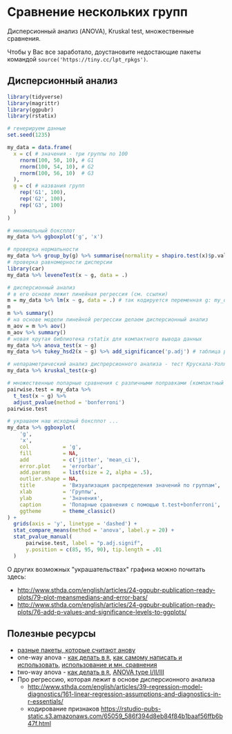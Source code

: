 # Сравнение нескольких групп

Дисперсионный анализ (ANOVA), Kruskal test, множественные сравнения.

Чтобы у Вас все заработало, доустановите недостающие пакеты командой `source('https://tiny.cc/lpt_rpkgs')`.

## Дисперсионный анализ

```r
library(tidyverse)
library(magrittr)
library(ggpubr)
library(rstatix)

# генерируем данные
set.seed(1235)

my_data = data.frame(
  x = c( # значения - три группы по 100
    rnorm(100, 50, 10), # G1
    rnorm(100, 54, 10), # G2
    rnorm(100, 56, 10)  # G3
  ),
  g = c( # названия групп
    rep('G1', 100), 
    rep('G2', 100), 
    rep('G3', 100)
  )
)

# минимальный боксплот
my_data %>% ggboxplot('g', 'x')

# проверка нормальности
my_data %>% group_by(g) %>% summarise(normality = shapiro.test(x)$p.value > 0.05)
# проверка равномерности дисперсии
library(car)
my_data %>% leveneTest(x ~ g, data = .)

# дисперсионный анализ
# в его основе лежит линейная регрессия (см. ссылки)
m = my_data %>% lm(x ~ g, data = .) # так кодируется переменная g: my_data %>% mutate(g = as.factor(g)) %>% pluck('g') %>% unique() %>% contr.treatment()
m
m %>% summary()
# на основе модели линейной регрессии делаем дисперсионный анализ
m_aov = m %>% aov()
m_aov %>% summary()
# новая крутая библиотека rstatix для компактного вывода данных
my_data %>% anova_test(x ~ g)
my_data %>% tukey_hsd2(x ~ g) %>% add_significance('p.adj') # таблица результатов множественных сравнений Тьюки

# непараметрический анализ диспрерсионного анализа - тест Крускала-Уоллиса
my_data %>% kruskal_test(x~g)

# множественные попарные сравнения с различными поправками (компактный вид)
pairwise.test = my_data %>% 
  t_test(x ~ g) %>% 
  adjust_pvalue(method = 'bonferroni')
pairwise.test

# украшаем наш исходный боксплот ...
my_data %>% ggboxplot(
    'g',
    'x',
    col           = 'g',
    fill          = NA,
    add           = c('jitter', 'mean_ci'),
    error.plot    = 'errorbar',
    add.params    = list(size = 2, alpha = .5), 
    outlier.shape = NA,
    title         = 'Визуализация распределения значений по группам',
    xlab          = 'Группы',
    ylab          = 'Значения',
    caption       = 'Попарные сравнения с помощью t.test+bonferroni',
    ggtheme       = theme_classic()
) + 
  grids(axis = 'y', linetype = 'dashed') +
  stat_compare_means(method = 'anova', label.y = 20) +
  stat_pvalue_manual(
      pairwise.test, label = "p.adj.signif", 
      y.position = c(85, 95, 90), tip.length = .01
  )
```

О других возможных "украшательствах" графика можно почитать здесь:

* http://www.sthda.com/english/articles/24-ggpubr-publication-ready-plots/79-plot-meansmedians-and-error-bars/
* http://www.sthda.com/english/articles/24-ggpubr-publication-ready-plots/76-add-p-values-and-significance-levels-to-ggplots/

## Полезные ресурсы

* [разные пакеты, которые считают анову](https://www.r-statistics.com/2010/04/repeated-measures-anova-with-r-tutorials/)
* one-way anova - [как делать в `R`](http://www.sthda.com/english/wiki/one-way-anova-test-in-r), [как самому написать и использовать](https://habr.com/post/304528/), [использование и мн. сравнения](http://rcompanion.org/rcompanion/d_05.html)
* two-way anova - [как делать в `R`](http://www.sthda.com/english/wiki/two-way-anova-test-in-r), [ANOVA type I/II/III](http://md.psych.bio.uni-goettingen.de/mv/unit/lm_cat/lm_cat_unbal_ss_explained.html)
* Про регрессию, которая лежит в основе дисперсионного анализа
  * http://www.sthda.com/english/articles/39-regression-model-diagnostics/161-linear-regression-assumptions-and-diagnostics-in-r-essentials/
  * кодирование признаков https://rstudio-pubs-static.s3.amazonaws.com/65059_586f394d8eb84f84b1baaf56ffb6b47f.html
